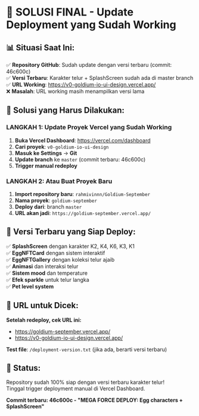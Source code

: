 # 🎯 SOLUSI FINAL - Update Deployment yang Sudah Working

## 📊 **Situasi Saat Ini:**

✅ **Repository GitHub**: Sudah update dengan versi terbaru (commit: 46c600c)  
✅ **Versi Terbaru**: Karakter telur + SplashScreen sudah ada di master branch  
✅ **URL Working**: https://v0-goldium-io-ui-design.vercel.app/  
❌ **Masalah**: URL working masih menampilkan versi lama  

## 🔧 **Solusi yang Harus Dilakukan:**

### **LANGKAH 1: Update Proyek Vercel yang Sudah Working**

1. **Buka Vercel Dashboard**: https://vercel.com/dashboard
2. **Cari proyek**: `v0-goldium-io-ui-design`
3. **Masuk ke Settings** → **Git**
4. **Update branch** ke `master` (commit terbaru: 46c600c)
5. **Trigger manual redeploy**

### **LANGKAH 2: Atau Buat Proyek Baru**

1. **Import repository baru**: `rahmivinnn/Goldium-September`
2. **Nama proyek**: `goldium-september`
3. **Deploy dari**: branch `master`
4. **URL akan jadi**: `https://goldium-september.vercel.app/`

## 🥚 **Versi Terbaru yang Siap Deploy:**

✅ **SplashScreen** dengan karakter K2, K4, K6, K3, K1  
✅ **EggNFTCard** dengan sistem interaktif  
✅ **EggNFTGallery** dengan koleksi telur ajaib  
✅ **Animasi** dan interaksi telur  
✅ **Sistem mood** dan temperature  
✅ **Efek sparkle** untuk telur langka  
✅ **Pet level system**  

## 📱 **URL untuk Dicek:**

**Setelah redeploy, cek URL ini:**
- https://goldium-september.vercel.app/
- https://v0-goldium-io-ui-design.vercel.app/

**Test file**: `/deployment-version.txt` (jika ada, berarti versi terbaru)

## 🎉 **Status:**

Repository sudah 100% siap dengan versi terbaru karakter telur!  
Tinggal trigger deployment manual di Vercel Dashboard.

**Commit terbaru: 46c600c - "MEGA FORCE DEPLOY: Egg characters + SplashScreen"**